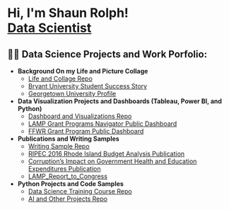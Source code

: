 <h1>Hi, I'm Shaun Rolph! <br/><a href="https://www.linkedin.com/in/shaun-rolph-79692b74/">Data Scientist</a>
<h2>👨‍💻 Data Science Projects and Work Porfolio:</h2>

- <b>Background On my Life and Picture Collage</b>
  - [Life and Collage Repo](https://github.com/joshmadakor1/EncrypterPOC)
  - [Bryant University Student Success Story](https://bryantcareer.wordpress.com/2016/03/24/shaun-rolphs-climb-to-the-top/)
  - [Georgetown University Profile](https://ghd.georgetown.edu/profile/shaun-rolph/)
- <b>Data Visualization Projects and Dashboards (Tableau, Power BI, and Python)</b>
  - [Dashboard and Visualizations Repo](https://github.com/ShaunCRolph/Dashboard-and-Visualizations-Repo)
  - [LAMP Grant Programs Navigator Public Dashboard](https://publicdashboards.dl.usda.gov/t/MRP_PUB/views/LAMPNavigator_17084589181540/AwardDashboard?%3Aembed=y&%3Aiid=1&%3AisGuestRedirectFromVizportal=y)
  - [FFWR Grant Program Public Dashboard](https://public.tableau.com/app/profile/shaun7740/viz/FFWRStateCoverageandContactInfo/CountryWideCoverage)
- <b>Publications and Writing Samples</b>
  - [Writing Sample Repo](https://github.com/joshmadakor1/4chan-Image-Analysis-Middleware-C964)
  - [RIPEC 2016 Rhode Island Budget Analysis Publication](https://www.ripec.org/pdfs/2016_Debt-and-Bond.pdf)
  - [Corruption’s Impact on Government Health and Education Expenditures Publication](https://digitalcommons.bryant.edu/eeb/vol10/iss1/14/)
  - [LAMP_Report_to_Congress]([https://digitalcommons.bryant.edu/eeb/vol10/iss1/14/](https://www.ams.usda.gov/sites/default/files/media/LAMP_Report_to_Congress.pdf))
- <b>Python Projects and Code Samples</b>
  - [Data Science Training Course Repo](https://github.com/ShaunCRolph/Data-Science-Training-Course-Repo)
  - [AI and Other Projects Repo ](https://github.com/ShaunCRolph/AI-and-Other-Projects-Repo.git)


